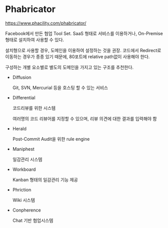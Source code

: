 # Phabricator

https://www.phacility.com/phabricator/

Facebook에서 만든 협업 Tool Set.
SaaS 형태로 서비스를 이용하거나, On-Premise 형태로 설치하여 사용할 수 있다.

설치형으로 사용할 경우, 도메인을 이용하여 설정하는 것을 권장.
코드에서 Redirect로 이동하는 경우가 종종 있기 때문에, 80포트에 relative path없이 사용해야 한다.

구성하는 개별 요소별로 별도의 도메인을 가지고 있는 구조를 추천한다.


* Diffusion

  Git, SVN, Mercurial 등을 호스팅 할 수 있는 서비스
* Differential

  코드리뷰를 위한 시스템
  
  여러명의 코드 리뷰어를 지정할 수 있으며, 리뷰 의견에 대한 결과를 입력해야 함
  
* Herald

  Post-Commit Audit을 위한 rule engine
  
* Maniphest

  일감관리 시스템
  
* Workboard

  Kanban 형태의 일감관리 기능 제공
  
* Phriction

  Wiki 시스템
  
* Conpherence

  Chat 기반 협업시스템


